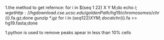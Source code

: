 1.the method to get refernce:
for i in $(seq 1 22) X Y M;do echo $i;wget http://hgdownload.cse.ucsc.edu/goldenPath/hg19/chromosomes/chr${i}.fa.gz;done
gunzip *.gz
for i in $(seq 1 22) X Y M;do cat chr${i}.fa >> hg19.fasta;done

1.python is used to remove peaks apear in less than 10% cells
